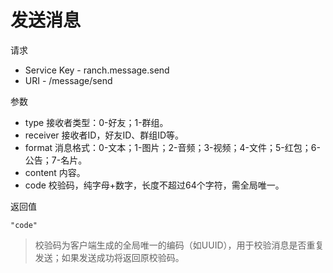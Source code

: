 # 发送消息

请求
- Service Key - ranch.message.send
- URI - /message/send

参数
- type 接收者类型：0-好友；1-群组。
- receiver 接收者ID，好友ID、群组ID等。
- format 消息格式：0-文本；1-图片；2-音频；3-视频；4-文件；5-红包；6-公告；7-名片。
- content 内容。
- code 校验码，纯字母+数字，长度不超过64个字符，需全局唯一。

返回值
```text
"code"
```

> 校验码为客户端生成的全局唯一的编码（如UUID），用于校验消息是否重复发送；如果发送成功将返回原校验码。
